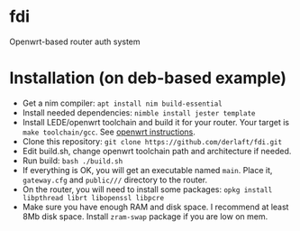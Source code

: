 # fdi
Openwrt-based router auth system

# Installation (on deb-based example)

* Get a nim compiler: ```apt install nim build-essential```
* Install needed dependencies: ```nimble install jester template```
* Install LEDE/openwrt toolchain and build it for your router. Your target is ```make toolchain/gcc```. See [openwrt instructions](https://wiki.openwrt.org/doc/howto/buildroot.exigence).
* Clone this repository: ```git clone https://github.com/derlaft/fdi.git```
* Edit build.sh, change openwrt toolchain path and architecture if needed.
* Run build: ```bash ./build.sh```
* If everything is OK, you will get an executable named ```main```. Place it, ```gateway.cfg``` and ```public///``` directory to the router.
* On the router, you will need to install some packages: ```opkg install libpthread librt libopenssl libpcre```
* Make sure you have enough RAM and disk space. I recommend at least 8Mb disk space. Install ```zram-swap``` package if you are low on mem.
